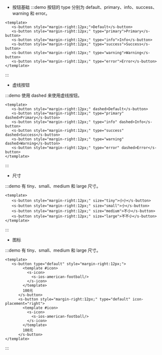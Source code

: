 <!--
 * @Author: your name
 * @Date: 2021-11-12 14:41:14
 * @LastEditTime: 2021-11-12 16:26:39
 * @LastEditors: Please set LastEditors
 * @Description: 打开koroFileHeader查看配置 进行设置: https://github.com/OBKoro1/koro1FileHeader/wiki/%E9%85%8D%E7%BD%AE
 * @FilePath: /stree-design/stree-design/docs/components/button/index.md
-->
- 按钮基础 
:::demo 按钮的 type 分别为 default、primary、info、success、warning 和 error。
```vue
<template>
   <s-button style="margin-right:12px;">Default</s-button>
   <s-button style="margin-right:12px;" type="primary">Primary</s-button>
   <s-button style="margin-right:12px;" type="info">Info</s-button>
   <s-button style="margin-right:12px;" type="success">Success</s-button>
   <s-button style="margin-right:12px;" type="warning">Warning</s-button>
   <s-button style="margin-right:12px;" type="error">Error</s-button>
</template>
```
:::

- 虚线按钮

:::demo 使用 dashed 来使用虚线按钮。
```vue
<template>
   <s-button style="margin-right:12px;" dashed>Default</s-button>
   <s-button style="margin-right:12px;" type="primary" dashed>Primary</s-button>
   <s-button style="margin-right:12px;" type="info" dashed>Info</s-button>
   <s-button style="margin-right:12px;" type="success" dashed>Success</s-button>
   <s-button style="margin-right:12px;" type="warning" dashed>Warning</s-button>
   <s-button style="margin-right:12px;" type="error" dashed>Error</s-button>
</template>
```
:::

- 尺寸

:::demo 有 tiny、small、medium 和 large 尺寸。
```vue
<template>
   <s-button style="margin-right:12px;" size="tiny">小小</s-button>
   <s-button style="margin-right:12px;" size="small">小</s-button>
   <s-button style="margin-right:12px;" size="medium">不小</s-button>
   <s-button style="margin-right:12px;" size="large">不不小</s-button>
</template>
```
:::

- 图标

:::demo 有 tiny、small、medium 和 large 尺寸。
```vue
<template>
   <s-button type="default" style="margin-right:12px;">
        <template #icon>
          <s-icon>
            <s-ios-american-football/>
          </s-icon>
        </template>
        100元
      </s-button>
      <s-button style="margin-right:12px;" type="default" icon-placement="right">
        <template #icon>
          <s-icon>
            <s-ios-american-football/>
          </s-icon>
        </template>
        100元
      </s-button>
</template>
```
:::